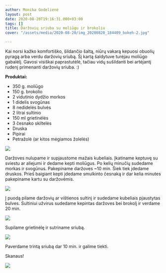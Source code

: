 ```yaml
---
author: Monika Godelienė
layout: post
date: 2020-08-20T19:16:31.000+03:00
tags: []
title: Daržovių sriuba su moliūgu ir brokoliu
cover: "/assets/media/2020-08-20/img_20200820_184409_bokeh-2.jpg"

---
```

Kai norsi kažko komfortiško, šildančio šaltą, niūrų vakarą kepuosi obuolių pyragą arba verdu daržovių sriubą. Šį kartą šaldytuve turėjau moliūgo gabalėlį. Gavosi visiškai paprastutėlė, tačiau vidų sušildanti bei artėjantį rudenį primenanti daržovių sriuba. :)

**Produktai:**

* 350 g. moliūgo
* 150 g. brokolio
* 2 vidutinio dydžio morkos
* 1 didelis svogūnas
* 8 nedidelės bulvės
* 2 litrai sultinio
* 150 ml grietinėlės
* 3 česnako skiltelės
* Druska
* Pipirai
* Petražolė (ar kitos mėgiamos žolelės)

![](/assets/media/2020-08-20/img_20200820_175248_bokeh_3.jpg)

Daržoves nulupame ir supjaustome mažais kubeliais. Įkatiname keptuvę su sviestu ar aliejumi ir dedame kepti moliūgus. Po kelių minučių sudedame morkas ir svogūnus. Pakepiname daržoves \~10 min. Šiek tiek įdedame druskos. Prieš baigiant kepti įdedame smulkinto česnaką ir dar kelia minutes pakepiname kartu su daržovėmis.

![](/assets/media/2020-08-20/img_20200820_180754_bokeh-2.jpg)

Į puodą pilame daržovių ar vištienos sultinį ir sudedame kubeliais pjaustytas bulves. Sultiniui užvirus sudedame kepintas daržoves bei brokolį ir verdame 20 min.

![](/assets/media/2020-08-20/img_20200820_181028_bokeh-2.jpg)

Supilame grietinėlę ir sutriname sriubą.

![](/assets/media/2020-08-20/img_20200820_183829_bokeh-2.jpg)

Paverdame trintą sriubą dar 10 min. ir galime tiekti.

Skanaus!

![](/assets/media/2020-08-20/img_20200820_184409_bokeh-2.jpg)